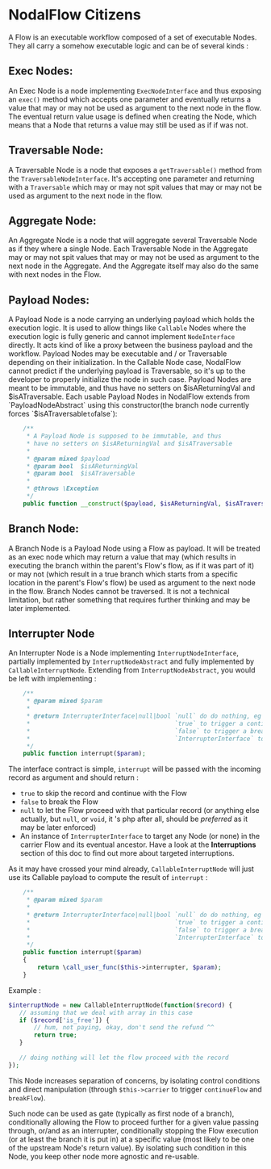 # NodalFlow Citizens

A Flow is an executable workflow composed of a set of executable Nodes. They all carry a somehow executable logic and can be of several kinds :

## Exec Nodes:

An Exec Node is a node implementing `ExecNodeInterface` and thus exposing an `exec()` method which accepts one parameter and eventually returns a value that may or may not be used as argument to the next node in the flow. The eventual return value usage is defined when creating the Node, which means that a Node that returns a value may still be used as if if was not.

## Traversable Node:

A Traversable Node is a node that exposes a `getTraversable()` method from the `TraversableNodeInterface`. It's accepting one parameter and returning with a `Traversable` which may or may not spit values that may or may not be used as argument to the next node in the flow.

## Aggregate Node:

An Aggregate Node is a node that will aggregate several Traversable Node as if they where a single Node. Each Traversable Node in the Aggregate may or may not spit values that may or may not be used as argument to the next node in the Aggregate. And the Aggregate itself may also do the same with next nodes in the Flow.

## Payload Nodes:

A Payload Node is a node carrying an underlying payload which holds the execution logic. It is used to allow things like `Callable` Nodes where the execution logic is fully generic and cannot implement `NodeInterface` directly. It acts kind of like a proxy between the business payload and the workflow. Payload Nodes may be executable and / or Traversable depending on their initialization. In the Callable Node case, NodalFlow cannot predict if the underlying payload is Traversable, so it's up to the developer to properly initialize the node in such case.
Payload Nodes are meant to be immutable, and thus have no setters on $isAReturningVal and $isATraversable. Each usable Payload Nodes in NodalFlow extends from `PayloadNodeAbstract` using this constructor(the branch node currently forces `$isATraversable` to `false`):

```php
    /**
     * A Payload Node is supposed to be immutable, and thus
     * have no setters on $isAReturningVal and $isATraversable
     *
     * @param mixed $payload
     * @param bool  $isAReturningVal
     * @param bool  $isATraversable
     *
     * @throws \Exception
     */
    public function __construct($payload, $isAReturningVal, $isATraversable = false);
```

## Branch Node:

A Branch Node is a Payload Node using a Flow as payload. It will be treated as an exec node which may return a value that may (which results in executing the branch within the parent's Flow's flow, as if it was part of it) or may not (which result in a true branch which starts from a specific location in the parent's Flow's flow) be used as argument to the next node in the flow.
Branch Nodes cannot be traversed. It is not a technical limitation, but rather something that requires further thinking and may be later implemented.

## Interrupter Node

An Interrupter Node is a Node implementing `InterruptNodeInterface`, partially implemented by `InterruptNodeAbstract` and fully implemented by `CallableInterruptNode`. Extending from `InterruptNodeAbstract`, you would be left with implementing :

```php
    /**
     * @param mixed $param
     *
     * @return InterrupterInterface|null|bool `null` do do nothing, eg let the Flow proceed untouched
     *                                        `true` to trigger a continue on the carrier Flow (not ancestors)
     *                                        `false` to trigger a break on the carrier Flow (not ancestors)
     *                                        `InterrupterInterface` to trigger an interrupt to propagate up to a target (which may be one ancestor)
     */
    public function interrupt($param);
```

The interface contract is simple, `interrupt` will be passed with the incoming record as argument and should return :
- `true` to skip the record and continue with the Flow
- `false` to break the Flow
- `null` to let the Flow proceed with that particular record (or anything else actually, but `null`, or `void`, it 's php after all, should be _preferred_ as it may be later enforced)
- An instance of `InterrupterInterface` to target any Node (or none) in the carrier Flow and its eventual ancestor. Have a look at the **Interruptions** section of this doc to find out more about targeted interruptions.
 
 As it may have crossed your mind already, `CallableInterruptNode` will just use its Callable payload to compute the result of `interrupt` :
 
 ```php
     /**
      * @param mixed $param
      *
      * @return InterrupterInterface|null|bool `null` do do nothing, eg let the Flow proceed untouched
      *                                        `true` to trigger a continue on the carrier Flow (not ancestors)
      *                                        `false` to trigger a break on the carrier Flow (not ancestors)
      *                                        `InterrupterInterface` to trigger an interrupt to propagate up to a target (which may be one ancestor)
      */
     public function interrupt($param)
     {
         return \call_user_func($this->interrupter, $param);
     }
 ```
 
 Example :
 
 ```php
 $interruptNode = new CallableInterruptNode(function($record) {
    // assuming that we deal with array in this case
    if ($record['is_free']) {
        // hum, not paying, okay, don't send the refund ^^
        return true;
    }
    
    // doing nothing will let the flow proceed with the record
 });
 ```
 
This Node increases separation of concerns, by isolating control conditions and direct manipulation (through `$this->carrier` to trigger `continueFlow` and `breakFlow`). 

Such node can be used as gate (typically as first node of a branch), conditionally allowing the Flow to proceed further for a given value passing through, or/and as an interrupter, conditionally stopping the Flow execution (or at least the branch it is put in) at a specific value (most likely to be one of the upstream Node's return value). By isolating such condition in this Node, you keep other node more agnostic and re-usable.
